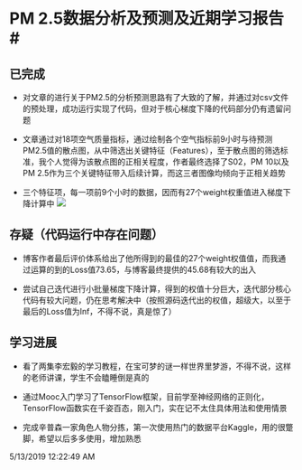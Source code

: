 # PM 2.5数据分析及预测及近期学习报告#

## 已完成 ##


- 对文章的进行关于PM2.5的分析预测思路有了大致的了解，并通过对csv文件的预处理，成功运行实现了代码，但对于核心梯度下降的代码部分仍有遗留问题



- 文章通过对18项空气质量指标，通过绘制各个空气指标前9小时与待预测PM2.5值的散点图，从中筛选出关键特征（Features），至于散点图的筛选标准，我个人觉得为该散点图的正相关程度，作者最终选择了S02，PM 10以及PM 2.5作为三个关键特征带入后续计算，而这三者图像均倾向于正相关趋势



- 三个特征项，每一项前9个小时的数据，因而有27个weight权重值进入梯度下降计算中
![](https://i.imgur.com/XI2Iq7W.png)

## 存疑（代码运行中存在问题） ##


- 博客作者最后评价体系给出了他所得到的最佳的27个weight权值值，而我通过运算的到的Loss值73.65，与博客最终提供的45.68有较大的出入



- 尝试自己迭代进行小批量梯度下降计算，得到的权值十分巨大，迭代部分核心代码有较大问题，仍在思考解决中（按照源码迭代出的权值，超级大，以至于最后的Loss值为Inf，不得不说，真是惊了）

## 学习进展 ##


- 看了两集李宏毅的学习教程，在宝可梦的谜一样世界里梦游，不得不说，这样的老师讲课，学生不会瞌睡倒是真的



- 通过Mooc入门学习了TensorFlow框架，目前学至神经网络的正则化，TensorFlow函数实在千姿百态，刚入门，实在记不太住具体用法和使用情景



- 完成辛普森一家角色人物分拣，第一次使用热门的数据平台Kaggle，用的很蹩脚，希望以后多多使用，增加熟悉



5/13/2019 12:22:49 AM 
